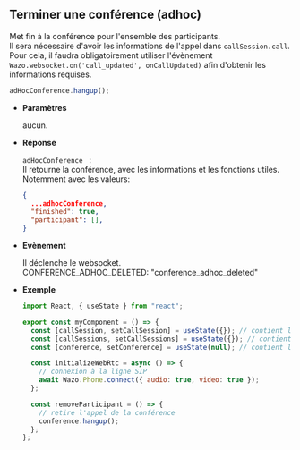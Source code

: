 ## Terminer une conférence (adhoc)

Met fin à la conférence pour l'ensemble des participants.  
Il sera nécessaire d'avoir les informations de l'appel dans `callSession.call`.  
Pour cela, il faudra obligatoirement utiliser l'évènement `Wazo.websocket.on('call_updated', onCallUpdated)` afin d'obtenir les informations requises.

```js
adHocConference.hangup();
```

<div class="useless-tab-container">

- **Paramètres**

  aucun.

- **Réponse**

  `adHocConference ` :  
  Il retourne la conférence, avec les informations et les fonctions utiles.  
  Notemment avec les valeurs:
  ```json
  {
    ...adhocConference,
    "finished": true,
    "participant": [],
  }
  ```

- **Evènement**

  Il déclenche le websocket.  
  CONFERENCE_ADHOC_DELETED: "conference_adhoc_deleted"

- **Exemple**

  ```js
  import React, { useState } from "react";

  export const myComponent = () => {
    const [callSession, setCallSession] = useState({}); // contient l'appel actif
    const [callSessions, setCallSessions] = useState({}); // contient l'ensemble des appels (en cours et disponible)
    const [conference, setConference] = useState(null); // contient la conférence

    const initializeWebRtc = async () => {
      // connexion à la ligne SIP
      await Wazo.Phone.connect({ audio: true, video: true });
    };

    const removeParticipant = () => {
      // retire l'appel de la conférence
      conference.hangup();
    };
  };
  ```

</div>
